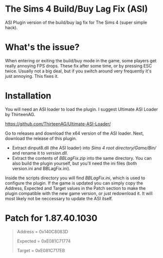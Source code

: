 # The Sims 4 Build/Buy Lag Fix (ASI)
ASI Plugin version of the build/buy lag fix for The Sims 4 (super simple hack).

# What's the issue?
When entering or exiting the build/buy mode in the game, some players get really annoying FPS drops. These fix after some time, or by pressing ESC twice. Usually not a big deal, but if you switch around very frequently it's just annoying. This fixes it.

# Installation
You will need an ASI loader to load the plugin. I suggest Ultimate ASI Loader by ThirteenAG.

https://github.com/ThirteenAG/Ultimate-ASI-Loader/

Go to releases and download the x64 version of the ASI loader.
Next, download the release of this plugin.

- Extract dinput8.dll (the ASI loader) into *Sims 4 root directory/Game/Bin/* and rename it to *version.dll*.
- Extract the contents of *BBLagFix.zip* into the same directory. You can also build the plugin yourself, but you'll need the ini files (both version.ini and BBLagFix.ini).

Inside the scripts directory you will find *BBLagFix.ini*, which is used to configure the plugin.
If the game is updated you can simply copy the Address, Expected and Target values in the Patch section to make the plugin compatible with the new game version, or just redownload it. It will most likely not be neccessary to update the ASI itself.

# Patch for 1.87.40.1030
> Address = 0x140C8083D
> 
> Expected = 0xE081C71774
> 
> Target = 0xE081C717EB
